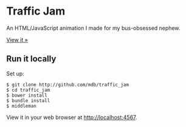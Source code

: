 # Traffic Jam

An HTML/JavaScript animation I made for my bus-obsessed nephew.

[View it &raquo;](http://clapclapexcitement.s3-website-us-east-1.amazonaws.com)

## Run it locally

Set up:

```
$ git clone http://github.com/mdb/traffic_jam
$ cd traffic_jam
$ bower install
$ bundle install
$ middleman
```

View it in your web browser at [http://localhost:4567](http://localhost:4567).
